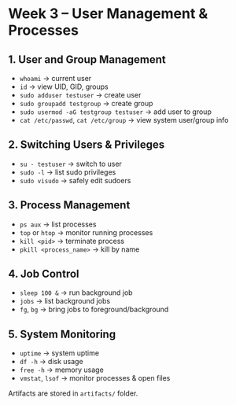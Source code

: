 # Week 3 – User Management & Processes

## 1. User and Group Management
- `whoami` → current user
- `id` → view UID, GID, groups
- `sudo adduser testuser` → create user
- `sudo groupadd testgroup` → create group
- `sudo usermod -aG testgroup testuser` → add user to group
- `cat /etc/passwd`, `cat /etc/group` → view system user/group info

## 2. Switching Users & Privileges
- `su - testuser` → switch to user
- `sudo -l` → list sudo privileges
- `sudo visudo` → safely edit sudoers

## 3. Process Management
- `ps aux` → list processes
- `top` or `htop` → monitor running processes
- `kill <pid>` → terminate process
- `pkill <process_name>` → kill by name

## 4. Job Control
- `sleep 100 &` → run background job
- `jobs` → list background jobs
- `fg`, `bg` → bring jobs to foreground/background

## 5. System Monitoring
- `uptime` → system uptime
- `df -h` → disk usage
- `free -h` → memory usage
- `vmstat`, `lsof` → monitor processes & open files

Artifacts are stored in `artifacts/` folder.
